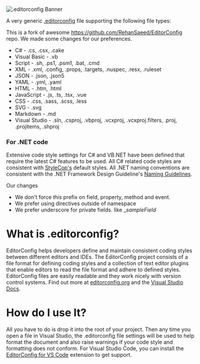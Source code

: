 ![.editorconfig Banner](https://media.githubusercontent.com/media/GetTech-io/EditorConfig/master/Images/Banner.png)

A very generic [.editorconfig](https://github.com/GetTech-io/EditorConfig/blob/master/.editorconfig) file supporting the following file types:

This is a fork of awesome https://github.com/RehanSaeed/EditorConfig repo. We made some changes for our preferences.

- C# - .cs, .csx, .cake
- Visual Basic - .vb
- Script - .sh, .ps1, .psm1, .bat, .cmd
- XML - .xml, .config, .props, .targets, .nuspec, .resx, .ruleset
- JSON - .json, .json5
- YAML - .yml,  .yaml
- HTML - .htm, .html
- JavaScript - .js, .ts, .tsx, .vue
- CSS - .css, .sass, .scss, .less
- SVG - .svg
- Markdown - .md
- Visual Studio - .sln, .csproj, .vbproj, .vcxproj, .vcxproj.filters, .proj, .projitems, .shproj

### For .NET code
Extensive code style settings for C# and VB.NET have been defined that require the latest C# features to be used.
All C# related code styles are consistent with [StyleCop's](https://github.com/DotNetAnalyzers/StyleCopAnalyzers) default styles.
All .NET naming conventions are consistent with the .NET Framework Design Guideline's [Naming Guidelines](https://docs.microsoft.com/en-us/dotnet/standard/design-guidelines/naming-guidelines).

Our changes
 - We don't force _this_ prefix on field, property, method and event.
 - We prefer using directives outside of namespace
 - We prefer underscore for private fields. like __sampleField_

# What is .editorconfig?

EditorConfig helps developers define and maintain consistent coding styles between different editors and IDEs. The EditorConfig project consists of a file format for defining coding styles and a collection of text editor plugins that enable editors to read the file format and adhere to defined styles. EditorConfig files are easily readable and they work nicely with version control systems. Find out more at [editorconfig.org](http://editorconfig.org/) and the [Visual Studio Docs](https://docs.microsoft.com/en-us/visualstudio/ide/editorconfig-code-style-settings-reference).

# How do I use It?

All you have to do is drop it into the root of your project. Then any time you open a file in Visual Studio, the .editorconfig file settings will be used to help format the document and also raise warnings if your code style and formatting does not conform. For Visual Studio Code, you can install the [EditorConfig for VS Code](https://marketplace.visualstudio.com/items?itemName=EditorConfig.EditorConfig) extension to get support.
